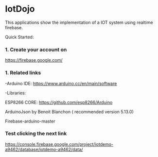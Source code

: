 # IotDojo
This applications show the implementation of a IOT system using realtime firebase. 

Quick Started: 

<h3> 1. Create your account on</h3>

https://firebase.google.com/

<h3> 1. Related links </h3>

-Arduino IDE: 
https://www.arduino.cc/en/main/software

-Libraries:

 ESP8266 CORE: 
 https://github.com/esp8266/Arduino
 
 ArduinoJson by Benoit Blanchon ( recommended version  5.13.0) 
 
Firebase-arduino-master


<h3> Test clicking the next link  </h3>

https://console.firebase.google.com/project/iotdemo-a9462/database/iotdemo-a9462/data/
